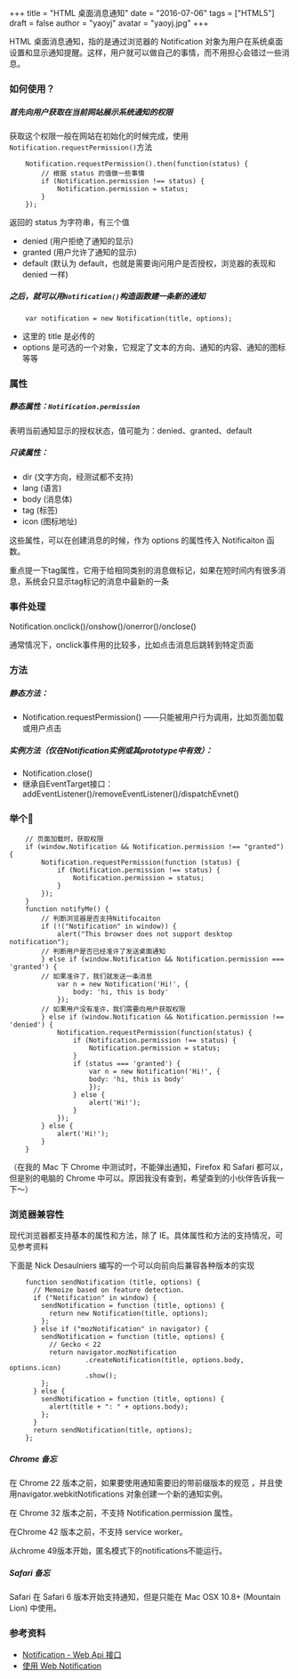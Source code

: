 +++
title = "HTML 桌面消息通知"
date = "2016-07-06"
tags = ["HTML5"]
draft = false
author = "yaoyj"
avatar = "yaoyj.jpg"
+++

HTML 桌面消息通知，指的是通过浏览器的 Notification 对象为用户在系统桌面设置和显示通知提醒。这样，用户就可以做自己的事情，而不用担心会错过一些消息。
<!--more-->

### 如何使用？


##### 首先向用户获取在当前网站展示系统通知的权限
获取这个权限一般在网站在初始化的时候完成，使用 ` Notification.requestPermission()`方法
```
    Notification.requestPermission().then(function(status) {
        // 根据 status 的值做一些事情 
        if (Notification.permission !== status) {
            Notification.permission = status;
        }
    });
```
返回的 status 为字符串，有三个值

- denied (用户拒绝了通知的显示)
- granted (用户允许了通知的显示)
- default (默认为 default，也就是需要询问用户是否授权，浏览器的表现和 denied 一样)

##### 之后，就可以用`Notification()`构造函数建一条新的通知
```
    var notification = new Notification(title, options);    
```
- 这里的 title 是必传的
- options 是可选的一个对象，它规定了文本的方向、通知的内容、通知的图标等等

### 属性
##### 静态属性：`Notification.permission`
表明当前通知显示的授权状态，值可能为：denied、granted、default
##### 只读属性：
- dir (文字方向，经测试都不支持)
- lang (语言)
- body (消息体)
- tag (标签)
- icon (图标地址)

这些属性，可以在创建消息的时候，作为 options 的属性传入 Notificaiton 函数。

重点提一下tag属性，它用于给相同类别的消息做标记，如果在短时间内有很多消息，系统会只显示tag标记的消息中最新的一条
### 事件处理
Notification.onclick()/onshow()/onerror()/onclose()

通常情况下，onclick事件用的比较多，比如点击消息后跳转到特定页面
### 方法
##### 静态方法：
- Notification.requestPermission() ——只能被用户行为调用，比如页面加载或用户点击

##### 实例方法（仅在Notification实例或其prototype中有效）：
- Notification.close()
- 继承自EventTarget接口：addEventListener()/removeEventListener()/dispatchEvnet()

### 举个🌰
```
    // 页面加载时，获取权限
    if (window.Notification && Notification.permission !== "granted") {
        Notification.requestPermission(function (status) {
            if (Notification.permission !== status) {
                Notification.permission = status;
            }
        });
    }
    function notifyMe() {
        // 判断浏览器是否支持Nitifocaiton
        if (!("Notification" in window)) {
            alert("This browser does not support desktop notification");
        // 判断用户是否已经准许了发送桌面通知
        } else if (window.Notification && Notification.permission === 'granted') {
        // 如果准许了，我们就发送一条消息
            var n = new Notification('Hi!', {
                body: 'hi, this is body'
            });
        // 如果用户没有准许，我们需要向用户获取权限
        } else if (window.Notification && Notification.permission !== 'denied') {
            Notification.requestPermission(function(status) {
                if (Notification.permission !== status) {
                    Notification.permission = status;
                }
                if (status === 'granted') {
                    var n = new Notification('Hi!', {
                    body: 'hi, this is body'
                    });
                } else {
                    alert('Hi!');
                }
            });
        } else {
            alert('Hi!');
        }
    }
```

（在我的 Mac 下 Chrome 中测试时，不能弹出通知，Firefox 和 Safari 都可以，但是别的电脑的 Chrome 中可以。原因我没有查到，希望查到的小伙伴告诉我一下～）
### 浏览器兼容性
现代浏览器都支持基本的属性和方法，除了 IE。具体属性和方法的支持情况，可见参考资料

下面是 Nick Desaulniers 编写的一个可以向前向后兼容各种版本的实现
```
	function sendNotification (title, options) {
	  // Memoize based on feature detection.
	  if ("Notification" in window) {
	    sendNotification = function (title, options) {
	      return new Notification(title, options);
	    };
	  } else if ("mozNotification" in navigator) {
	    sendNotification = function (title, options) {
	      // Gecko < 22
	      return navigator.mozNotification
	               .createNotification(title, options.body, options.icon)
	               .show();
	    };
	  } else {
	    sendNotification = function (title, options) {
	      alert(title + ": " + options.body);
	    };
	  }
	  return sendNotification(title, options);
	};
```

##### Chrome 备忘

在 Chrome 22 版本之前，如果要使用通知需要旧的带前缀版本的规范 ，并且使用navigator.webkitNotifications 对象创建一个新的通知实例。

在 Chrome 32 版本之前，不支持 Notification.permission 属性。

在Chrome 42 版本之前，不支持 service worker。

从chrome 49版本开始，匿名模式下的notifications不能运行。
##### Safari 备忘

Safari 在 Safari 6 版本开始支持通知，但是只能在 Mac OSX 10.8+ (Mountain Lion) 中使用。

### 参考资料
* [Notification - Web Api 接口](https://developer.mozilla.org/zh-CN/docs/Web/API/notification)
* [使用 Web Notification](https://developer.mozilla.org/zh-CN/docs/Web/API/notification/Using_Web_Notifications)

